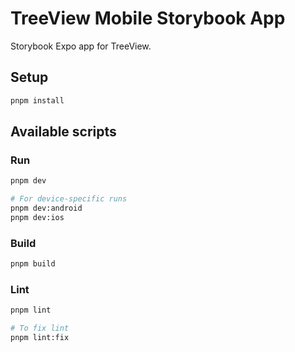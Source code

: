 # TreeView Mobile Storybook App

Storybook Expo app for TreeView.

## Setup

```bash
pnpm install
```

## Available scripts

### Run

```bash
pnpm dev

# For device-specific runs
pnpm dev:android
pnpm dev:ios
```

### Build

```bash
pnpm build
```

### Lint

```bash
pnpm lint

# To fix lint
pnpm lint:fix
```
